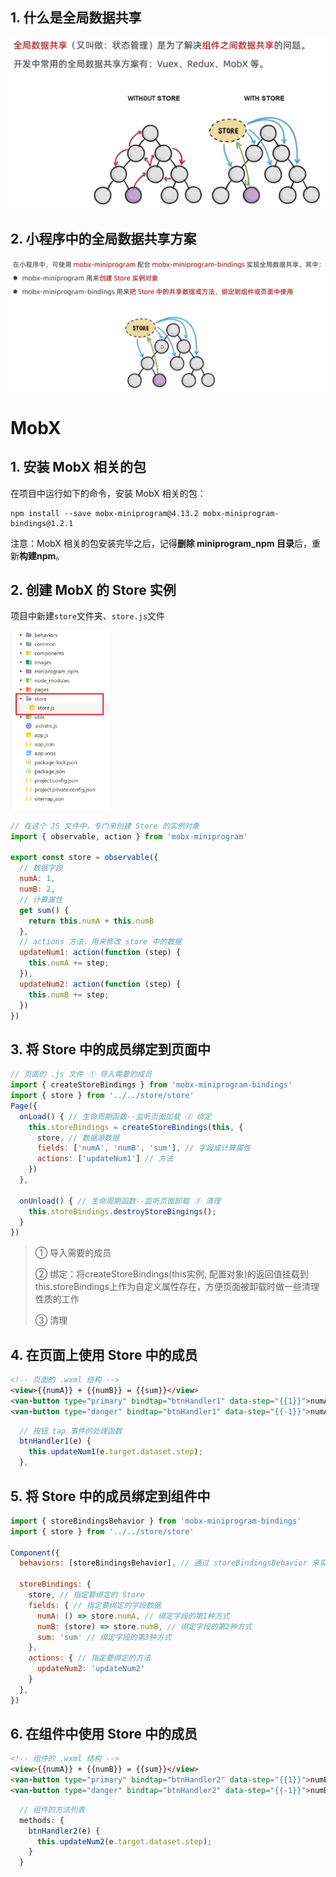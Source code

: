 ## 1. 什么是全局数据共享

<img src="03.全局数据共享.assets/image-20221212221626180.png" alt="image-20221212221626180" style="zoom:50%;" />

## 2. 小程序中的全局数据共享方案

![image-20221212221918613](03.全局数据共享.assets/image-20221212221918613.png)

# MobX

## 1. 安装 MobX 相关的包

在项目中运行如下的命令，安装 MobX 相关的包：

```
npm install --save mobx-miniprogram@4.13.2 mobx-miniprogram-bindings@1.2.1
```

注意：MobX 相关的包安装完毕之后，记得**删除 miniprogram_npm 目录**后，重新**构建npm**。

## 2. 创建 MobX 的 Store 实例

项目中新建`store`文件夹、`store.js`文件

<img src="03.全局数据共享.assets/image-20221212223155034.png" alt="image-20221212223155034" style="zoom: 33%;" />

```js
// 在这个 JS 文件中，专门来创建 Store 的实例对象
import { observable, action } from 'mobx-miniprogram'

export const store = observable({
  // 数据字段
  numA: 1,
  numB: 2,
  // 计算属性
  get sum() {
    return this.numA + this.numB
  },
  // actions 方法，用来修改 store 中的数据
  updateNum1: action(function (step) {
    this.numA += step;
  }),
  updateNum2: action(function (step) {
    this.numB += step;
  })
})
```

## 3. 将 Store 中的成员绑定到页面中

```js
// 页面的 .js 文件 ① 导入需要的成员
import { createStoreBindings } from 'mobx-miniprogram-bindings'
import { store } from '../../store/store'
Page({
  onLoad() { // 生命周期函数--监听页面加载 ② 绑定
    this.storeBindings = createStoreBindings(this, {
      store, // 数据源数据
      fields: ['numA', 'numB', 'sum'], // 字段或计算属性
      actions: ['updateNum1'] // 方法
    })
  },

  onUnload() { // 生命周期函数--监听页面卸载 ③ 清理
    this.storeBindings.destroyStoreBingings();
  }
})
```

> ① 导入需要的成员
>
> ② 绑定：将createStoreBindings(this实例, 配置对象)的返回值挂载到this.storeBindings上作为自定义属性存在，方便页面被卸载时做一些清理性质的工作
>
> ③ 清理

## 4. 在页面上使用 Store 中的成员

```html
<!-- 页面的 .wxml 结构 -->
<view>{{numA}} + {{numB}} = {{sum}}</view>
<van-button type="primary" bindtap="btnHandler1" data-step="{{1}}">numA + 1</van-button>
<van-button type="danger" bindtap="btnHandler1" data-step="{{-1}}">numA - 1</van-button>
```

```js
  // 按钮 tap 事件的处理函数
  btnHandler1(e) {
    this.updateNum1(e.target.dataset.step);
  },
```

## 5. 将 Store 中的成员绑定到组件中

```js
import { storeBindingsBehavior } from 'mobx-miniprogram-bindings'
import { store } from '../../store/store'

Component({
  behaviors: [storeBindingsBehavior], // 通过 storeBindingsBehavior 来实现自动绑定

  storeBindings: {
    store, // 指定要绑定的 Store
    fields: { // 指定要绑定的字段数据
      numA: () => store.numA, // 绑定字段的第1种方式
      numB: (store) => store.numB, // 绑定字段的第2种方式
      sum: 'sum' // 绑定字段的第3种方式
    },
    actions: { // 指定要绑定的方法
      updateNum2: 'updateNum2'
    }
  },
})
```

## 6. 在组件中使用 Store 中的成员

```html
<!-- 组件的 .wxml 结构 -->
<view>{{numA}} + {{numB}} = {{sum}}</view>
<van-button type="primary" bindtap="btnHandler2" data-step="{{1}}">numB + 1</van-button>
<van-button type="danger" bindtap="btnHandler2" data-step="{{-1}}">numB - 1</van-button>
```

```js
  // 组件的方法列表
  methods: {
    btnHandler2(e) {
      this.updateNum2(e.target.dataset.step);
    }
  }
```

